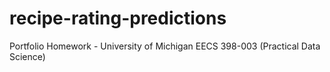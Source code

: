 # recipe-rating-predictions
Portfolio Homework - University of Michigan EECS 398-003 (Practical Data Science)
